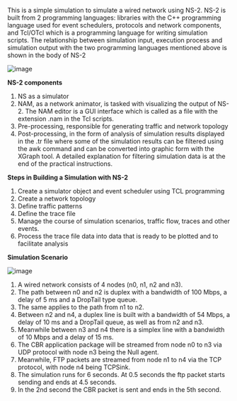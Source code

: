This is a simple simulation to simulate a wired network using NS-2. NS-2 is built from 2 programming languages: libraries with the C++ programming language used for event schedulers, protocols and network components, and Tcl/OTcl which is a programming language for writing simulation scripts. The relationship between simulation input, execution process and simulation output with the two programming languages mentioned above is shown in the body of NS-2

![image](https://github.com/ramizass/ns2wirednetworksim/assets/88464165/aa01af61-05c8-4793-ba9d-e47f350a55e6)

**NS-2 components**
1. NS as a simulator
2. NAM, as a network animator, is tasked with visualizing the output of NS-2. The NAM editor is a GUI interface which is called as a file with the extension .nam in the Tcl scripts.
3. Pre-processing, responsible for generating traffic and network topology
4. Post-processing, in the form of analysis of simulation results displayed in the .tr file where some of the simulation results can be filtered using the awk command and can be converted into graphic form with the XGraph tool. A detailed explanation for filtering simulation data is at the end of the practical instructions.

**Steps in Building a Simulation with NS-2**
1. Create a simulator object and event scheduler using TCL programming
2. Create a network topology
3. Define traffic patterns
4. Define the trace file
5. Manage the course of simulation scenarios, traffic flow, traces and other events.
6. Process the trace file data into data that is ready to be plotted and to facilitate analysis

**Simulation Scenario**

![image](https://github.com/ramizass/ns2wirednetworksim/assets/88464165/ba572aaa-6b82-4e38-b3d3-dbf3a9a16187)

1. A wired network consists of 4 nodes (n0, n1, n2 and n3).
2. The path between n0 and n2 is duplex with a bandwidth of 100 Mbps, a delay of 5 ms and a DropTail type queue.
3. The same applies to the path from n1 to n2.
4. Between n2 and n4, a duplex line is built with a bandwidth of 54 Mbps, a delay of 10 ms and a DropTail queue, as well as from n2 and n3.
5. Meanwhile between n3 and n4 there is a simplex line with a bandwidth of 10 Mbps and a delay of 15 ms.
6. The CBR application package will be streamed from node n0 to n3 via UDP protocol with node n3 being the Null agent.
7. Meanwhile, FTP packets are streamed from node n1 to n4 via the TCP protocol, with node n4 being TCPSink.
8. The simulation runs for 6 seconds. At 0.5 seconds the ftp packet starts sending and ends at 4.5 seconds.
9. In the 2nd second the CBR packet is sent and ends in the 5th second.
